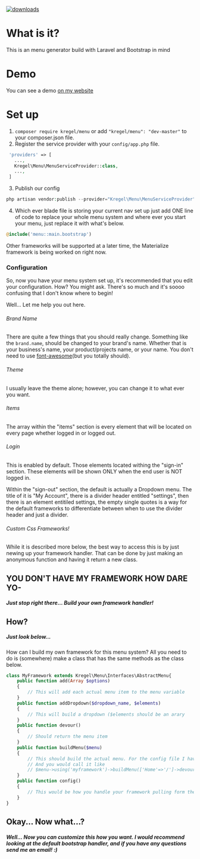 [![downloads](https://img.shields.io/packagist/dt/kregel/menu.svg)](https://packagist.org/packages/kregel/menu)


# What is it?
This is an menu generator build with Laravel and Bootstrap in mind

# Demo
You can see a demo [on my website](http://menu.austinkregel.com)

# Set up
 1. `composer require kregel/menu` or add  `"kregel/menu": "dev-master"` to your composer.json file.
 2. Register the service provider with your `config/app.php` file.
 
 ```php
  'providers' => [
    ...,
    Kregel\Menu\MenuServiceProvider::class,
    ...,
  ]
```

 3. Publish our config 
 ```php 
 php artisan vendor:publish --provider="Kregel\Menu\MenuServiceProvider"
 ```
 
 4. Which ever blade file is storing your current nav set up just add ONE line of code to replace your whole menu system and where ever you start your menu, just replace it with what's below.

```php
@include('menu::main.bootstrap')
```

Other frameworks will be supported at a later time, the Materialize framework is being worked on right now.

### Configuration
So, now you have your menu system set up, it's recommended that you edit your configuration. How? You might ask. There's so much and it's soooo confusing that I don't know where to begin!

Well... Let me help you out here.

###### Brand Name
There are quite a few things that you should really change. Something like the `brand.name`, should be changed to your brand's name. Whether that is your business's name, your product/projects name, or your name. You don't need to use [font-awesome](http://fortawesome.github.io/Font-Awesome)(but you totally should). 

###### Theme
I usually leave the theme alone; however, you can change it to what ever you want.

###### Items
The array within the "items" section is every element that will be located on every page whether logged in or logged out.

###### Login
This is enabled by default. Those elements located withing the "sign-in" section. These elements will be shown ONLY when the end user is NOT logged in.

Within the "sign-out" section, the default is actually a Dropdown menu. The title of it is "My Account", there is a divider header entitled "settings", then there is an element entitiled settings, the empty single quotes is a way for the default frameworks to differentiate between when to use the divider header and just a divider.

###### Custom Css Frameworks!
While it is described more below, the best way to access this is by just newing up your framework handler. That can be done by just making an anonymous function and having it return a new class.

## YOU DON'T HAVE MY FRAMEWORK HOW DARE YO-

##### Just stop right there... Build your own framework handler!

## How?

##### Just look below...

How can I build my own framework for this menu system? All you need to do is (somewhere) make a class that has the same methods as the class below.

```php
class MyFramework extends Kregel\Menu\Interfaces\AbstractMenu{
    public function add(Array $options)
    {
		// This will add each actual menu item to the menu variable
    }
    public function addDropdown($dropdown_name, $elements)
    {
		// This will build a dropdown ($elements should be an arary 
    }
    public function devour()
    {
		// Should return the menu item
    }
    public function buildMenu($menu)
    {
		// This should build the actual menu. For the config file I have
		// And you would call it like 
		// $menu->using('myframework')->buildMenu(['Home'=>'/']->devour()
    }
    public function config()
    {
    	// This would be how you handle your framework pulling form the config file.
    }
}
```

## Okay... Now what...?

##### Well... Now you can customize this how you want. I would recommend looking at the default bootstrap handler, and if you have any questions send me an email! :)

